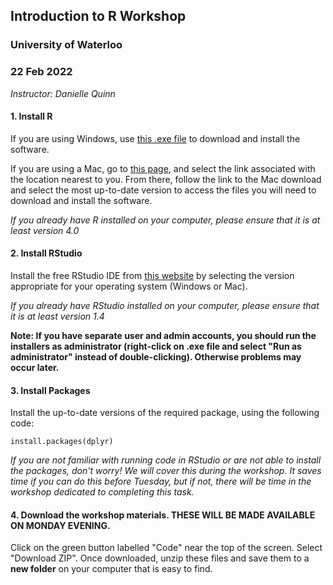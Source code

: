 ## Introduction to R Workshop  
### University of Waterloo  
### 22 Feb 2022  
*Instructor: Danielle Quinn*

#### 1. Install R  

If you are using Windows, use [this .exe file](https://cran.r-project.org/bin/windows/base/release.htm) to download and install the software.  

If you are using a Mac, go to [this page](https://cran.r-project.org/mirrors.html), and select the link associated with the location nearest to you. From there, follow the link to the Mac download and select the most up-to-date version to access the files you will need to download and install the software.  

*If you already have R installed on your computer, please ensure that it is at least version 4.0*

#### 2. Install RStudio  

Install the free RStudio IDE from [this website](https://www.rstudio.com/products/rstudio/download/#download) by selecting the version appropriate for your operating system (Windows or Mac).  

*If you already have RStudio installed on your computer, please ensure that it is at least version 1.4*

**Note: If you have separate user and admin accounts, you should run the installers as administrator (right-click on .exe file and select "Run as administrator" instead of double-clicking). Otherwise problems may occur later.**

#### 3. Install Packages  

Install the up-to-date versions of the required package, using the following code:  

`install.packages(dplyr)`  

*If you are not familiar with running code in RStudio or are not able to install the packages, don't worry! We will cover this during the workshop. It saves time if you can do this before Tuesday, but if not, there will be time in the workshop dedicated to completing this task.*


#### 4. Download the workshop materials. THESE WILL BE MADE AVAILABLE ON MONDAY EVENING.

Click on the green button labelled "Code" near the top of the screen. Select "Download ZIP". Once downloaded, unzip these files and save them to a **new folder** on your computer that is easy to find.
